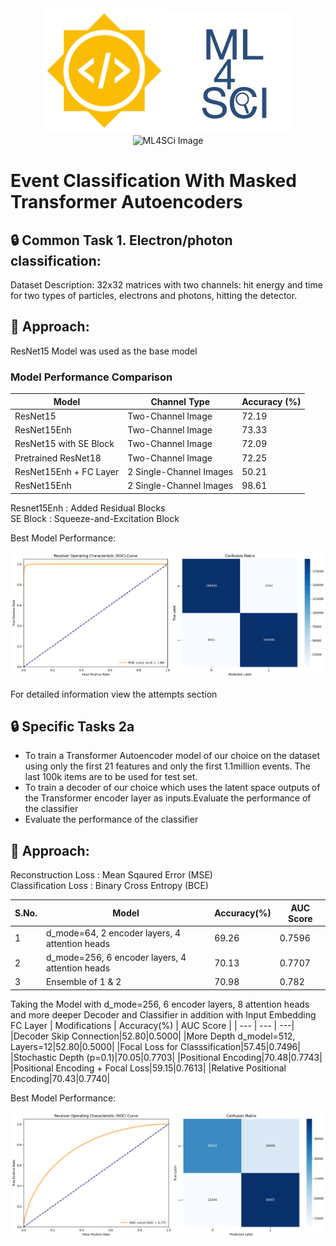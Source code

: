 
<div align="center">
  <img src="https://github.com/arshian11/CMS-Event-Classification/blob/main/assets/GSoC-icon-192.png" alt="GSOC Image" width="200">
  <img src="https://github.com/arshian11/CMS-Event-Classification/blob/main/assets/ml4sci_logo_angled.png" alt="ML4SCi Image" width="200">
  <img src="https://ml4sci.org/images/CMS-logo.png" alt="ML4SCi Image" width="200">
  <br>
</div>

# Event Classification With Masked Transformer Autoencoders

## :lock: Common Task 1. Electron/photon classification:
Dataset Description: 32x32 matrices with two channels: hit energy and time for two types of
particles, electrons and photons, hitting the detector.

## :key: Approach:
ResNet15 Model was used as the base model

### Model Performance Comparison

| Model                         | Channel Type            | Accuracy (%) |
|--------------------------------|-------------------------|-------------|
| ResNet15                      | Two-Channel Image       | 72.19       |
| ResNet15Enh                   | Two-Channel Image       | 73.33       |
| ResNet15 with SE Block        | Two-Channel Image       | 72.09       |
| Pretrained ResNet18           | Two-Channel Image       | 72.25       |
| ResNet15Enh + FC Layer             | 2 Single-Channel Images | 50.21       |
| ResNet15Enh                   | 2 Single-Channel Images | 98.61       |

Resnet15Enh : Added Residual Blocks<br>
SE Block : Squeeze-and-Excitation Block

Best Model Performance:
<div align="center">
  <img src="https://github.com/arshian11/CMS-Event-Classification/blob/main/assets/con_mat_8.png" alt="Result Image" width="700">
  <br>
</div>

For detailed information view the attempts section

## :lock: Specific Tasks 2a
- To train a Transformer Autoencoder model of our choice on the dataset using only the first 21 features and only the first 1.1million events. The last 100k items are to be used for test set.
- To train a decoder of our choice which uses the latent space outputs of the Transformer encoder layer as inputs.Evaluate the performance of the classifier
- Evaluate the performance of the classifier

## :key: Approach:
Reconstruction Loss : Mean Sqaured Error (MSE)<br>
Classification Loss : Binary Cross Entropy (BCE)<br>

| S.No. | Model | Accuracy(%) | AUC Score |
| --- | --- | --- | ---| 
|1|d_mode=64, 2 encoder layers, 4 attention heads|69.26| 0.7596|
|2|d_mode=256, 6 encoder layers, 4 attention heads|70.13| 0.7707|
|3|Ensemble of 1 & 2|70.98|0.782|


Taking the Model with d_mode=256, 6 encoder layers, 8 attention heads and more deeper Decoder and Classifier in addition with Input Embedding FC Layer
| Modifications | Accuracy(%) | AUC Score |
| --- | --- | ---| 
|Decoder Skip Connection|52.80|0.5000|
|More Depth d_model=512, Layers=12|52.80|0.5000|
|Focal Loss for Classsification|57.45|0.7496|
|Stochastic Depth (p=0.1)|70.05|0.7703|
|Positional Encoding|70.48|0.7743|
|Positional Encoding + Focal Loss|59.15|0.7613|
|Relative Positional Encoding|70.43|0.7740|

Best Model Performance:
<div align="center">
  <img src="https://github.com/arshian11/CMS-Event-Classification/blob/main/assets/pos_encod_metric.png" alt="Result Image" width="700">
  <br>
</div>
